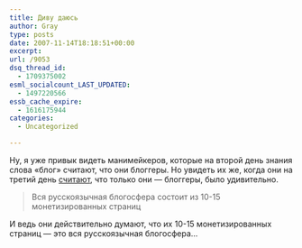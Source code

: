 ```yaml
---
title: Диву даюсь
author: Gray
type: posts
date: 2007-11-14T18:18:51+00:00
excerpt:
url: /9053
dsq_thread_id:
  - 1709375002
esml_socialcount_LAST_UPDATED:
  - 1497220566
essb_cache_expire:
  - 1616175944
categories:
  - Uncategorized

---
```








Ну, я уже привык видеть манимейкеров, которые на второй день знания слова &#171;блог&#187; считают, что они блоггеры. Но увидеть их же, когда они на третий день <a href="http://with.in/o-russkoj-monetizirovannoj-blogosfere-i-o-tom-kak-xorosho-pisat/" target="_blank">считают</a>, что только они &#8212; блоггеры, было удивительно.

> Вся русскоязычная блогосфера состоит из 10-15 монетизированных страниц

И ведь они действительно думают, что их 10-15 монетизированных страниц &#8212; это вся русскоязычная блогосфера&#8230;
